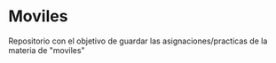 # Moviles
Repositorio con el objetivo de guardar las asignaciones/practicas de la materia de "moviles"
